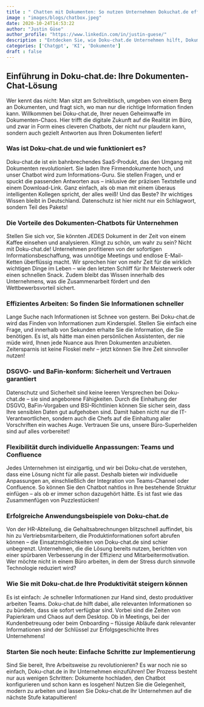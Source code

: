 ```yaml
---
title : " Chatten mit Dokumenten: So nutzen Unternehmen Dokuchat.de effektiv"
image : "images/blogs/chatbox.jpeg"
date: 2020-10-24T14:53:22
author: "Justin Güse"
author_profile: "https://www.linkedin.com/in/justin-guese/"
description : "Entdecken Sie, wie Doku-chat.de Unternehmen hilft, Dokumente effizient zu nutzen. Stellen Sie Fragen, erhalten Sie Antworten und verbessern Sie Ihre Arbeitsabläufe!"
categories: ['Chatgpt', 'KI', 'Dokumente']
draft : false
---
```


## Einführung in Doku-chat.de: Ihre Dokumenten-Chat-Lösung  

Wer kennt das nicht: Man sitzt am Schreibtisch, umgeben von einem Berg an Dokumenten, und fragt sich, wo man nur die richtige Information finden kann. Willkommen bei Doku-chat.de, Ihrer neuen Geheimwaffe im Dokumenten-Chaos. Hier trifft die digitale Zukunft auf die Realität im Büro, und zwar in Form eines cleveren Chatbots, der nicht nur plaudern kann, sondern auch gezielt Antworten aus Ihren Dokumenten liefert!

### Was ist Doku-chat.de und wie funktioniert es?  

Doku-chat.de ist ein bahnbrechendes SaaS-Produkt, das den Umgang mit Dokumenten revolutioniert. Sie laden Ihre Firmendokumente hoch, und unser Chatbot wird zum Informations-Guru. Sie stellen Fragen, und er spuckt die passenden Antworten aus – inklusive der präzisen Textstelle und einem Download-Link. Ganz einfach, als ob man mit einem überaus intelligenten Kollegen spricht, der alles weiß! Und das Beste? Ihr wichtiges Wissen bleibt in Deutschland. Datenschutz ist hier nicht nur ein Schlagwort, sondern Teil des Pakets!

### Die Vorteile des Dokumenten-Chatbots für Unternehmen  

Stellen Sie sich vor, Sie könnten JEDES Dokument in der Zeit von einem Kaffee einsehen und analysieren. Klingt zu schön, um wahr zu sein? Nicht mit Doku-chat.de! Unternehmen profitieren von der sofortigen Informationsbeschaffung, was unnötige Meetings und endlose E-Mail-Ketten überflüssig macht. Wir sprechen hier von mehr Zeit für die wirklich wichtigen Dinge im Leben – wie den letzten Schliff für Ihr Meisterwerk oder einen schnellen Snack. Zudem bleibt das Wissen innerhalb des Unternehmens, was die Zusammenarbeit fördert und den Wettbewerbsvorteil sichert.

### Effizientes Arbeiten: So finden Sie Informationen schneller  

Lange Suche nach Informationen ist Schnee von gestern. Bei Doku-chat.de wird das Finden von Informationen zum Kinderspiel. Stellen Sie einfach eine Frage, und innerhalb von Sekunden erhalte Sie die Information, die Sie benötigen. Es ist, als hätte man einen persönlichen Assistenten, der nie müde wird, Ihnen jede Nuance aus Ihren Dokumenten anzubieten. Zeitersparnis ist keine Floskel mehr – jetzt können Sie Ihre Zeit sinnvoller nutzen!

### DSGVO- und BaFin-konform: Sicherheit und Vertrauen garantiert  

Datenschutz und Sicherheit sind keine leeren Versprechen bei Doku-chat.de – sie sind angeborene Fähigkeiten. Durch die Einhaltung der DSGVO, BaFin-Vorgaben und BSI-Richtlinien können Sie sicher sein, dass Ihre sensiblen Daten gut aufgehoben sind. Damit haben nicht nur die IT-Verantwortlichen, sondern auch die Chefs auf die Einhaltung aller Vorschriften ein waches Auge. Vertrauen Sie uns, unsere Büro-Superhelden sind auf alles vorbereitet!

### Flexibilität durch individuelle Anpassungen: Teams und Confluence  

Jedes Unternehmen ist einzigartig, und wir bei Doku-chat.de verstehen, dass eine Lösung nicht für alle passt. Deshalb bieten wir individuelle Anpassungen an, einschließlich der Integration von Teams-Channel oder Confluence. So können Sie den Chatbot nahtlos in Ihre bestehende Struktur einfügen – als ob er immer schon dazugehört hätte. Es ist fast wie das Zusammenfügen von Puzzlestücken!

### Erfolgreiche Anwendungsbeispiele von Doku-chat.de  

Von der HR-Abteilung, die Gehaltsabrechnungen blitzschnell auffindet, bis hin zu Vertriebsmitarbeitern, die Produktinformationen sofort abrufen können – die Einsatzmöglichkeiten von Doku-chat.de sind schier unbegrenzt. Unternehmen, die die Lösung bereits nutzen, berichten von einer spürbaren Verbesserung in der Effizienz und Mitarbeitermotivation. Wer möchte nicht in einem Büro arbeiten, in dem der Stress durch sinnvolle Technologie reduziert wird?

### Wie Sie mit Doku-chat.de Ihre Produktivität steigern können  

Es ist einfach: Je schneller Informationen zur Hand sind, desto produktiver arbeiten Teams. Doku-chat.de hilft dabei, alle relevanten Informationen so zu bündeln, dass sie sofort verfügbar sind. Vorbei sind die Zeiten von Papierkram und Chaos auf dem Desktop. Ob in Meetings, bei der Kundenbetreuung oder beim Onboarding – flüssige Abläufe dank relevanter Informationen sind der Schlüssel zur Erfolgsgeschichte Ihres Unternehmens!

### Starten Sie noch heute: Einfache Schritte zur Implementierung  

Sind Sie bereit, Ihre Arbeitsweise zu revolutionieren? Es war noch nie so einfach, Doku-chat.de in Ihr Unternehmen einzuführen! Der Prozess besteht nur aus wenigen Schritten: Dokumente hochladen, den Chatbot konfigurieren und schon kann es losgehen! Nutzen Sie die Gelegenheit, modern zu arbeiten und lassen Sie Doku-chat.de Ihr Unternehmen auf die nächste Stufe katapultieren!